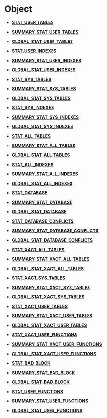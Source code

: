 # Object<a name="ZH-CN_TOPIC_0289899961"></a>

-   **[STAT\_USER\_TABLES](STAT_USER_TABLES.md)**  

-   **[SUMMARY\_STAT\_USER\_TABLES](SUMMARY_STAT_USER_TABLES.md)**  

-   **[GLOBAL\_STAT\_USER\_TABLES](GLOBAL_STAT_USER_TABLES.md)**  

-   **[STAT\_USER\_INDEXES](STAT_USER_INDEXES.md)**  

-   **[SUMMARY\_STAT\_USER\_INDEXES](SUMMARY_STAT_USER_INDEXES.md)**  

-   **[GLOBAL\_STAT\_USER\_INDEXES](GLOBAL_STAT_USER_INDEXES.md)**  

-   **[STAT\_SYS\_TABLES](STAT_SYS_TABLES.md)**  

-   **[SUMMARY\_STAT\_SYS\_TABLES](SUMMARY_STAT_SYS_TABLES.md)**  

-   **[GLOBAL\_STAT\_SYS\_TABLES](GLOBAL_STAT_SYS_TABLES.md)**  

-   **[STAT\_SYS\_INDEXES](STAT_SYS_INDEXES.md)**  

-   **[SUMMARY\_STAT\_SYS\_INDEXES](SUMMARY_STAT_SYS_INDEXES.md)**  

-   **[GLOBAL\_STAT\_SYS\_INDEXES](GLOBAL_STAT_SYS_INDEXES.md)**  

-   **[STAT\_ALL\_TABLES](STAT_ALL_TABLES.md)**  

-   **[SUMMARY\_STAT\_ALL\_TABLES](SUMMARY_STAT_ALL_TABLES.md)**  

-   **[GLOBAL\_STAT\_ALL\_TABLES](GLOBAL_STAT_ALL_TABLES.md)**  

-   **[STAT\_ALL\_INDEXES](STAT_ALL_INDEXES.md)**  

-   **[SUMMARY\_STAT\_ALL\_INDEXES](SUMMARY_STAT_ALL_INDEXES.md)**  

-   **[GLOBAL\_STAT\_ALL\_INDEXES](GLOBAL_STAT_ALL_INDEXES.md)**  

-   **[STAT\_DATABASE](STAT_DATABASE.md)**  

-   **[SUMMARY\_STAT\_DATABASE](SUMMARY_STAT_DATABASE.md)**  

-   **[GLOBAL\_STAT\_DATABASE](GLOBAL_STAT_DATABASE.md)**  

-   **[STAT\_DATABASE\_CONFLICTS](STAT_DATABASE_CONFLICTS.md)**  

-   **[SUMMARY\_STAT\_DATABASE\_CONFLICTS](SUMMARY_STAT_DATABASE_CONFLICTS.md)**  

-   **[GLOBAL\_STAT\_DATABASE\_CONFLICTS](GLOBAL_STAT_DATABASE_CONFLICTS.md)**  

-   **[STAT\_XACT\_ALL\_TABLES](STAT_XACT_ALL_TABLES.md)**  

-   **[SUMMARY\_STAT\_XACT\_ALL\_TABLES](SUMMARY_STAT_XACT_ALL_TABLES.md)**  

-   **[GLOBAL\_STAT\_XACT\_ALL\_TABLES](GLOBAL_STAT_XACT_ALL_TABLES.md)**  

-   **[STAT\_XACT\_SYS\_TABLES](STAT_XACT_SYS_TABLES.md)**  

-   **[SUMMARY\_STAT\_XACT\_SYS\_TABLES](SUMMARY_STAT_XACT_SYS_TABLES.md)**  

-   **[GLOBAL\_STAT\_XACT\_SYS\_TABLES](GLOBAL_STAT_XACT_SYS_TABLES.md)**  

-   **[STAT\_XACT\_USER\_TABLES](STAT_XACT_USER_TABLES.md)**  

-   **[SUMMARY\_STAT\_XACT\_USER\_TABLES](SUMMARY_STAT_XACT_USER_TABLES.md)**  

-   **[GLOBAL\_STAT\_XACT\_USER\_TABLES](GLOBAL_STAT_XACT_USER_TABLES.md)**  

-   **[STAT\_XACT\_USER\_FUNCTIONS](STAT_XACT_USER_FUNCTIONS.md)**  

-   **[SUMMARY\_STAT\_XACT\_USER\_FUNCTIONS](SUMMARY_STAT_XACT_USER_FUNCTIONS.md)**  

-   **[GLOBAL\_STAT\_XACT\_USER\_FUNCTIONS](GLOBAL_STAT_XACT_USER_FUNCTIONS.md)**  

-   **[STAT\_BAD\_BLOCK](STAT_BAD_BLOCK.md)**  

-   **[SUMMARY\_STAT\_BAD\_BLOCK](SUMMARY_STAT_BAD_BLOCK.md)**  

-   **[GLOBAL\_STAT\_BAD\_BLOCK](GLOBAL_STAT_BAD_BLOCK.md)**  

-   **[STAT\_USER\_FUNCTIONS](STAT_USER_FUNCTIONS.md)**  

-   **[SUMMARY\_STAT\_USER\_FUNCTIONS](SUMMARY_STAT_USER_FUNCTIONS.md)**  

-   **[GLOBAL\_STAT\_USER\_FUNCTIONS](GLOBAL_STAT_USER_FUNCTIONS.md)**  


